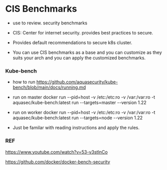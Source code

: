 # CIS Benchmarks
- use to review. security benchmarks

- CIS: Center for internet security. provides best practices to secure. 
- Provides default recommendations to secure k8s cluster. 
- You can use CIS benchmarks as a base and you can customize as they suits your arch and you can apply the customized benchmarks. 


### Kube-bench


- how to run
https://github.com/aquasecurity/kube-bench/blob/main/docs/running.md


- run on master
docker run --pid=host -v /etc:/etc:ro -v /var:/var:ro -t aquasec/kube-bench:latest run --targets=master --version 1.22

- run on worker
docker run --pid=host -v /etc:/etc:ro -v /var:/var:ro -t aquasec/kube-bench:latest run --targets=node --version 1.22

- Just be familar with reading instructions and apply the rules. 

### REF
https://www.youtube.com/watch?v=53-v3stlnCo

https://github.com/docker/docker-bench-security
